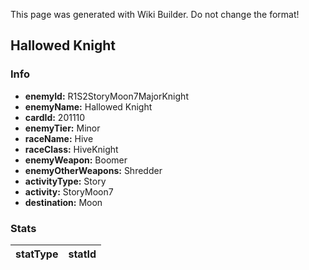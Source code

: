 <span class="wiki-builder">This page was generated with Wiki Builder. Do not change the format!</span>

## Hallowed Knight
### Info
* **enemyId:** R1S2StoryMoon7MajorKnight
* **enemyName:** Hallowed Knight
* **cardId:** 201110
* **enemyTier:** Minor
* **raceName:** Hive
* **raceClass:** HiveKnight
* **enemyWeapon:** Boomer
* **enemyOtherWeapons:** Shredder
* **activityType:** Story
* **activity:** StoryMoon7
* **destination:** Moon

### Stats
statType | statId
-------- | ------

